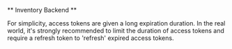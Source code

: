 ** Inventory Backend **

For simplicity, access tokens are given a long expiration duration. In the real world, it's strongly recommended to limit the duration of access tokens and require a refresh token to 'refresh' expired access tokens.
